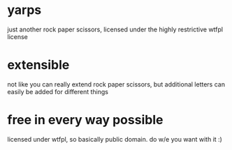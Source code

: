 # yarps
just another rock paper scissors, licensed under the highly restrictive wtfpl license

# extensible
not like you can really extend rock paper scissors, but additional letters can easily be added for different things

# free in every way possible
licensed under wtfpl, so basically public domain. do w/e you want with it :)
